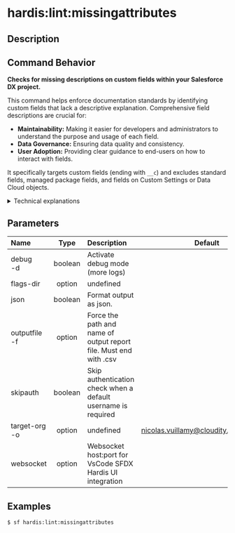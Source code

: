 <!-- This file has been generated with command 'sf hardis:doc:plugin:generate'. Please do not update it manually or it may be overwritten -->
# hardis:lint:missingattributes

## Description


## Command Behavior

**Checks for missing descriptions on custom fields within your Salesforce DX project.**

This command helps enforce documentation standards by identifying custom fields that lack a descriptive explanation. Comprehensive field descriptions are crucial for:

- **Maintainability:** Making it easier for developers and administrators to understand the purpose and usage of each field.
- **Data Governance:** Ensuring data quality and consistency.
- **User Adoption:** Providing clear guidance to end-users on how to interact with fields.

It specifically targets custom fields (ending with `__c`) and excludes standard fields, managed package fields, and fields on Custom Settings or Data Cloud objects.

<details>
<summary>Technical explanations</summary>

The command's technical implementation involves:

- **File Discovery:** It uses `glob` to find all custom field metadata files (`.field-meta.xml`) within your project.
- **Custom Setting Exclusion:** It first filters out fields belonging to Custom Settings by reading the corresponding object metadata files (`.object-meta.xml`) and checking for the `<customSettingsType>` tag. It also excludes Data Cloud objects (`__dlm`, `__dll`) and managed package fields.
- **XML Parsing:** For each remaining custom field file, it reads the XML content and parses it using `xml2js` to extract the `fullName` and `description` attributes.
- **Description Check:** It verifies if the `description` attribute is present and not empty for each custom field.
- **Data Aggregation:** All custom fields found to be missing a description are collected into a list, along with their object and field names.
- **Report Generation:** It generates a CSV report (`lint-missingattributes.csv`) containing details of all fields with missing descriptions.
- **Notification Integration:** It integrates with the `NotifProvider` to send notifications (e.g., to Slack, MS Teams, Grafana) about the presence and count of fields with missing descriptions, making it suitable for automated quality checks in CI/CD pipelines.
</details>


## Parameters

|Name|Type|Description|Default|Required|Options|
|:---|:--:|:----------|:-----:|:------:|:-----:|
|debug<br/>-d|boolean|Activate debug mode (more logs)||||
|flags-dir|option|undefined||||
|json|boolean|Format output as json.||||
|outputfile<br/>-f|option|Force the path and name of output report file. Must end with .csv||||
|skipauth|boolean|Skip authentication check when a default username is required||||
|target-org<br/>-o|option|undefined|nicolas.vuillamy@cloudity.com.playnico|||
|websocket|option|Websocket host:port for VsCode SFDX Hardis UI integration||||

## Examples

```shell
$ sf hardis:lint:missingattributes
```


